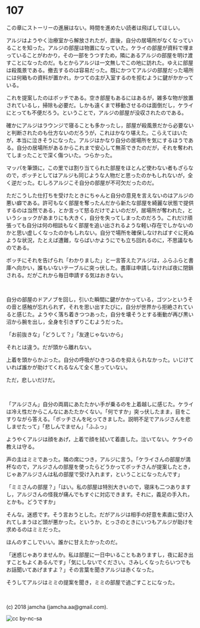 # 107

この章にストーリーの進展はない。時間を進めたい読者は飛ばしてほしい。  

アルジはようやく治療室から解放されたが，直後，自分の居場所がなくなっていることを知った。アルジの部屋は物置になっていた。ケライの部屋が資料で埋まっていることがわかり，その一部をうつすため，隣にあるアルジの部屋を明け渡すことになったのだ。もとからアルジは一文無しでこの地に訪れた。ゆえに部屋は殺風景である。撤去するのは容易だった。既にかつてアルジの部屋だった場所には何箱もの資料が置かれ，かつての主が入室するのを拒むように鍵がかかっている。  

これを提案したのはボッチである。空き部屋もあるにはあるが，雑多な物が放置されているし，掃除も必要だ。しかも遠くまで移動させるのは面倒だし，ケライにとっても不便だろう。ということで，アルジの部屋が没収されたのである。  

確かにアルジはラウンジで寝ることも多かったし，部屋が殺風景だから必要ないと判断されたのも仕方ないのだろうが，これはかなり堪えた。こらえてはいたが，本当に泣きそうになった。アルジはかなり自分の居場所を気にするほうである。自分の居場所があるからこれまで安心して無茶できたのだが，それを奪われてしまったことで深く傷ついた。つらかった。  

マッパを筆頭に，この里では割り当てられた部屋をほとんど使わない者もざらなので，ボッチとしてはアルジも同じような人物だと思ったのかもしれないが，全く逆だった。むしろアルジこそ自分の部屋が不可欠だったのだ。  

ただこうした仕打ちを受けたときにちゃんと自分の意見を言えないのはアルジの悪い癖である。許可もなく部屋を奪ったんだから新たな部屋を綺麗な状態で提供するのは当然である，とか言って怒るだけでよいのだが，居場所が奪われた，というショックがあまりにも大きく，自分を失ってしまったのだろう。これだけ頑張っても自分は何の相談もなく部屋を追い出されるような軽い存在でしかないのかと思い虚しくなったのかもしれない。自分で場所を確保しなければすぐに死ぬような状況，たとえば遭難，ならばいかようにでも立ち回れるのに，不思議なものである。  

ボッチにそれを告げられ「わかりました」と一言答えたアルジは，ふらふらと書庫へ向かい，誰もいないテーブルに突っ伏した。書庫は申請しなければ夜に閉鎖される。だがこれから毎日申請する気はおきない。  

<br>  

自分の部屋のドアノブを回し，引いた瞬間に鍵がかかっている，ゴツンというその音と感触が忘れられず，それを思い出すたびに，自分が世界から拒絶されていると感じた。ようやく落ち着きつつあった，自分を壊そうとする衝動が再び黒い沼から腕を出し，全身を引きずりこむようだった。  

「お前抜きな」「どうして？」「友達じゃないから」  

それとは違う。だが頭から離れない。  

上着を頭からかぶった。自分の呼吸がひきつるのを抑えられなかった。いじけていれば誰かが助けてくれるなんて全く思っていない。  

ただ，悲しいだけだ。  

<br>  

「アルジさん」自分の両肩にあたたかい手が乗るのを上着越しに感じた。ケライは冷え性だからこんなにあたたかくない。「何ですか」突っ伏したまま，目をこすりながら答える。「ボッチさんを叱ってきました。説明不足でアルジさんを悲しませたって」「悲しんでません」「ふふっ」  

ようやくアルジは顔をあげ，上着で顔を拭いて着直した。泣いてない。ケライの教えは守る。  

声の主はミミであった。隣の席につき，アルジに言う。「ケライさんの部屋が満杯なので，アルジさんの部屋を使ったらどうかってボッチさんが提案したとき，じゃあアルジさんは私の部屋で受け入れます，ということになったんです」  

「ミミさんの部屋？」「はい。私の部屋は特別大きいので，寝床も二つありますし，アルジさんの怪我が痛んでもすぐに対応できます。それに，義足の手入れ，とかも。どうですか」  

そんな。迷惑です。そう言おうとした。だがアルジは相手の好意を素直に受け入れてしまうほど頭が悪かった。というか，とっさのときにいつもアルジが助けを求めるのはミミだった。  

ほんのすこしでいい。誰かに甘えたかったのだ。  

「迷惑じゃありませんか。私は部屋に一日中いることもありますし，夜に起き出すこともよくあるんです」「気にしないでください。さみしくなったらいつでもお話聞いてあげますよ？」その言葉を聞きアルジは赤くなった。  

そうしてアルジはミミの提案を聞き，ミミの部屋で過ごすことになった。  

<br>  
<br>  
(c) 2018 jamcha (jamcha.aa@gmail.com).  

![cc by-nc-sa](https://i.creativecommons.org/l/by-nc-sa/4.0/88x31.png)
